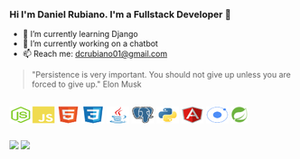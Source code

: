 ### Hi I'm Daniel Rubiano. I'm a Fullstack Developer 👋

- 🌱 I’m currently learning Django
- 🔭 I’m currently working on a chatbot
- 📫 Reach me: dcrubiano01@gmail.com
<!--
- 👯 I’m looking to collaborate on projects in Angular or NodeJS.
-->

> "Persistence is very important. You should not give up unless you are forced to give up." Elon Musk
<!--
**dc-rubiano-rojas/dc-rubiano-rojas** is a ✨ _special_ ✨ repository because its `README.md` (this file) appears on your GitHub profile.

Here are some ideas to get you started:

- 🔭 I’m currently working on an App
- 🌱 I’m currently learning Kotlin
- 👯 I’m looking to collaborate...
- 💬 Ask me about ...
- 📫 How to reach me: dcrubiano01@gmail.com
- 😄 Pronouns: ...
- ⚡ Fun fact: ...
-->
 <!--
 <div align="center">
  <a href="https://github.com/aevilesaguiar">
  <img height="180em" src="https://github-readme-stats.vercel.app/api/top-langs/?username=dc-rubiano-rojas&layout=compact&langs_count=7&theme=dark"/>
</div>
  -->
<div style="display: inline_block"><br>
  <img align="center" alt="d-JavaScript" height="30" width="40" src="https://raw.githubusercontent.com/devicons/devicon/master/icons/javascript/javascript-plain.svg">
  <img align="center" alt="d-HTML" height="30" width="40" src="https://raw.githubusercontent.com/devicons/devicon/master/icons/html5/html5-original.svg">
  <img align="center" alt="d-CSS" height="30" width="40" src="https://raw.githubusercontent.com/devicons/devicon/master/icons/css3/css3-original.svg">
  <img align="center" alt="d-Java" height="30" width="40" src="https://raw.githubusercontent.com/devicons/devicon/master/icons/java/java-original.svg">
  <img align="center" alt="d-postgresql" height="30" width="40" src="https://raw.githubusercontent.com/devicons/devicon/master/icons/postgresql/postgresql-original.svg">
   <img align="center" alt="d-python" height="30" width="40" src="https://raw.githubusercontent.com/devicons/devicon/master/icons/python/python-original.svg">
   <img align="left" alt="d-nodejs" height="30" width="40" src="https://raw.githubusercontent.com/devicons/devicon/master/icons/nodejs/nodejs-original.svg">
     <img align="center" alt="d-angularjs" height="30" width="40" src="https://raw.githubusercontent.com/devicons/devicon/master/icons/angularjs/angularjs-original.svg">
       <img align="center" alt="d-ionic" height="30" width="40" src="https://raw.githubusercontent.com/devicons/devicon/master/icons/ionic/ionic-original.svg">
<img align="center" alt="d-springBoot" width="30px" src="https://raw.githubusercontent.com/github/explore/80688e429a7d4ef2fca1e82350fe8e3517d3494d/topics/spring-boot/spring-boot.png" />
</div>
  
  ##

  
  <div>  
<a href = "mailto:dcruniano01@gmail.com"><img src="https://img.shields.io/badge/-Gmail-%23333?style=for-the-badge&logo=gmail&logoColor=white" target="_blank"></a>
<a href="https://www.linkedin.com/in/daniel-c-rubiano-rojas//" target="_blank"><img src="https://img.shields.io/badge/-LinkedIn-%230077B5?style=for-the-badge&logo=linkedin&logoColor=white" target="_blank"></a> 
  
 
</div>
